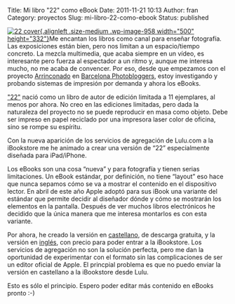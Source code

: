 Title: Mi libro "22" como eBook
Date: 2011-11-21 10:13
Author: fran
Category: proyectos
Slug: mi-libro-22-como-ebook
Status: published

[![22 cover](http://fransimo.info/wp-content/uploads/2011/11/cover-500x332.jpg){.alignleft .size-medium .wp-image-958 width="500" height="332"}](http://www.lulu.com/product/ebook/22/18680983)Me encantan los libros como canal para enseñar fotografía. Las exposiciones están bien, pero nos limitan a un espacio/tiempo concreto. La mezcla multimedia, que acaba siempre en un vídeo, es interesante pero fuerza al espectador a un ritmo y, aunque me interesa mucho, no me acaba de convencer. Por eso, desde que empezamos con el proyecto [Arrinconado](http://arrinconado.barcelonaphotobloggers.org/) en [Barcelona Photobloggers](http://barcelonaphotobloggers.org/ "Barcelona Photobloggers"), estoy investigando y probando sistemas de impresión por demanda y ahora los eBooks.

["22"](http://fransimo.info/blog/2010/01/14/22/ "22") nació como un libro de autor de edición limitada a 11 ejemplares, al menos por ahora. No creo en las ediciones limitadas, pero dada la naturaleza del proyecto no se puede reproducir en masa como objeto. Debe ser impreso en papel reciclado por una impresora laser color de oficina, sino se rompe su espíritu.

Con la nueva aparición de los servicios de agregación de Lulu.com a la iBookstore me he animado a crear una versión de “22” especialmente diseñada para iPad/iPhone.

Los eBooks son una cosa “nueva” y para fotografía y tienen serias limitaciones. Un eBook estándar, por definición, no tiene “layout” eso hace que nunca sepamos cómo se va a mostrar el contenido en el dispositivo lector. En abril de este año Apple adoptó para sus iBook una variante del estándar que permite decidir al diseñador dónde y cómo se mostrarán los elementos en la pantalla. Después de ver muchos libros electrónicos he decidido que la única manera que me interesa montarlos es con esta variante.

Por ahora, he creado la versión en [castellano](http://www.lulu.com/product/ebook/22/18680983 "versión en castellano de "), de descarga gratuita, y la versión en [inglés](http://www.lulu.com/product/ebook/22/18681128), con precio para poder entrar a la iBookstore. Los servicios de agregación no son la solución perfecta, pero me dan la oportunidad de experimentar con el formato sin las complicaciones de ser un editor oficial de Apple. El princpial problema es que no puedo enviar la versión en castellano a la iBookstore desde Lulu.

Esto es sólo el principio. Espero poder editar más contenido en eBooks pronto :-)
